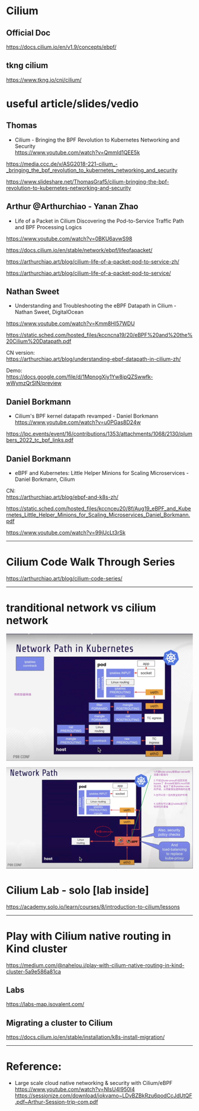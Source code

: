 #  Cilium

## Official Doc
https://docs.cilium.io/en/v1.9/concepts/ebpf/  

## tkng cilium  
https://www.tkng.io/cni/cilium/  


#  useful article/slides/vedio
## Thomas
* Cilium - Bringing the BPF Revolution to Kubernetes Networking and Security  
https://www.youtube.com/watch?v=QmmId1QEE5k   

https://media.ccc.de/v/ASG2018-221-cilium_-_bringing_the_bpf_revolution_to_kubernetes_networking_and_security   

https://www.slideshare.net/ThomasGraf5/cilium-bringing-the-bpf-revolution-to-kubernetes-networking-and-security    



## Arthur @Arthurchiao  - Yanan Zhao  
* Life of a Packet in Cilium Discovering the Pod-to-Service Traffic Path and BPF Processing Logics   

https://www.youtube.com/watch?v=0BKU6avwS98   

https://docs.cilium.io/en/stable/network/ebpf/lifeofapacket/    


https://arthurchiao.art/blog/cilium-life-of-a-packet-pod-to-service-zh/   

https://arthurchiao.art/blog/cilium-life-of-a-packet-pod-to-service/   



## Nathan Sweet
* Understanding and Troubleshooting the eBPF Datapath in Cilium - Nathan Sweet, DigitalOcean   

https://www.youtube.com/watch?v=Kmm8Hl57WDU   

https://static.sched.com/hosted_files/kccncna19/20/eBPF%20and%20the%20Cilium%20Datapath.pdf    

CN version:   
https://arthurchiao.art/blog/understanding-ebpf-datapath-in-cilium-zh/   

Demo:   
https://docs.google.com/file/d/1MpnogXiy1Yw8ipQZSwwfk-wWymzQrSlN/preview    




## Daniel Borkmann  
* Cilium's BPF kernel datapath revamped - Daniel Borkmann  
https://www.youtube.com/watch?v=u0PGas8D24w  

https://lpc.events/event/16/contributions/1353/attachments/1068/2130/plumbers_2022_tc_bpf_links.pdf     


## Daniel Borkmann
* eBPF and Kubernetes: Little Helper Minions for Scaling Microservices - Daniel Borkmann, Cilium  

CN:    
 https://arthurchiao.art/blog/ebpf-and-k8s-zh/  


https://static.sched.com/hosted_files/kccnceu20/8f/Aug19_eBPF_and_Kubernetes_Little_Helper_Minions_for_Scaling_Microservices_Daniel_Borkmann.pdf   

https://www.youtube.com/watch?v=99jUcLt3rSk   






---
# Cilium Code Walk Through Series

https://arthurchiao.art/blog/cilium-code-series/   




---


# tranditional network vs cilium network
![](./_image/kube-proxy-network.png)

![](./_image/kube-proxy-replacement.png)




# Cilium Lab - solo [lab inside]
https://academy.solo.io/learn/courses/8/introduction-to-cilium/lessons   



---
#  Play with Cilium native routing in Kind cluster  
https://medium.com/@nahelou.j/play-with-cilium-native-routing-in-kind-cluster-5a9e586a81ca    



## Labs
https://labs-map.isovalent.com/  


## Migrating a cluster to Cilium
https://docs.cilium.io/en/stable/installation/k8s-install-migration/  




---
#  Reference:    
* Large scale cloud native networking & security with Cilium/eBPF    
https://www.youtube.com/watch?v=NIsU4I950l4     
https://sessionize.com/download/iokvamo~LDvBZBkRzu6podCcJdUtQF.pdf~Arthur-Session-trip-com.pdf      
